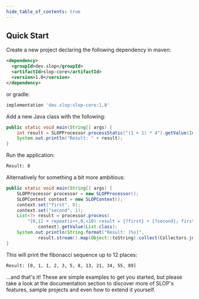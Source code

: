 ```yaml
---
hide_table_of_contents: true
---
```


## Quick Start
Create a new project declaring the following dependency in maven:
```xml
<dependency>
  <groupId>dev.slop</groupId>
  <artifactId>slop-core</artifactId>
  <version>1.0</version>
</dependency>
``` 
or gradle:
```groovy
implementation 'dev.slop:slop-core:1.0'
```
Add a new Java class with the following:
```java
public static void main(String[] args) {
    int result = SLOPProcessor.processStatic("(1 + 1) * 4").getValue(Integer.class);
    System.out.println("Result: " + result);
}
```
Run the application:
```bash
Result: 8
```
Alternatively for something a bit more ambitious:
```java
public static void main(String[] args) {
    SLOPProcessor processor = new SLOPProcessor();
    SLOPContext context = new SLOPContext();
    context.set("first", 0);
    context.set("second", 1);
    List<?> result = processor.process(
        "[0,1] + repeat(i++,0,<10) result = {?first} + {?second}; first = {?second}; second = {?result};", 
            context).getValue(List.class);
    System.out.println(String.format("Result: [%s]",
            result.stream().map(Object::toString).collect(Collectors.joining(", "))));
}
```
This will print the fibonacci sequence up to 12 places:
```bash
Result: [0, 1, 1, 2, 3, 5, 8, 13, 21, 34, 55, 89]
```
...and that's it! These are simple examples to get you started, but please take a look at the documentation section to 
discover more of SLOP's features, sample projects and even how to extend it yourself. 
